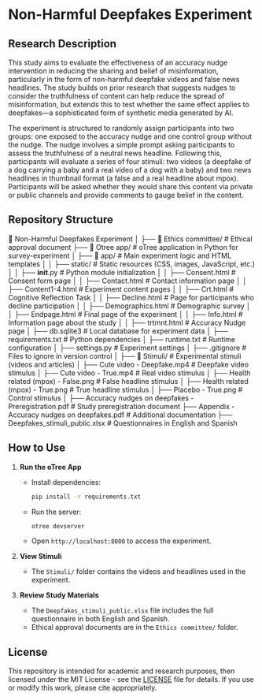 # Non-Harmful Deepfakes Experiment

## Research Description

This study aims to evaluate the effectiveness of an accuracy nudge intervention in reducing the sharing and belief of misinformation, particularly in the form of non-harmful deepfake videos and false news headlines. The study builds on prior research that suggests nudges to consider the truthfulness of content can help reduce the spread of misinformation, but extends this to test whether the same effect applies to deepfakes—a sophisticated form of synthetic media generated by AI.

The experiment is structured to randomly assign participants into two groups: one exposed to the accuracy nudge and one control group without the nudge. The nudge involves a simple prompt asking participants to assess the truthfulness of a neutral news headline. Following this, participants will evaluate a series of four stimuli: two videos (a deepfake of a dog carrying a baby and a real video of a dog with a baby) and two news headlines in thumbnail format (a false and a real headline about mpox). Participants will be asked whether they would share this content via private or public channels and provide comments to gauge belief in the content.

## Repository Structure

📁 Non-Harmful Deepfakes Experiment
│
├── 📁 Ethics committee/       # Ethical approval document
├── 📁 Otree app/              # oTree application in Python for survey-experiment
│   ├── 📁 app/                # Main experiment logic and HTML templates
│   │   ├── static/           # Static resources (CSS, images, JavaScript, etc.)
│   │   ├── __init__.py       # Python module initialization
│   │   ├── Consent.html      # Consent form page
│   │   ├── Contact.html      # Contact information page
│   │   ├── Content1-4.html   # Experiment content pages
│   │   ├── Crt.html          # Cognitive Reflection Task
│   │   ├── Decline.html      # Page for participants who decline participation
│   │   ├── Demographics.html # Demographic survey
│   │   ├── Endpage.html      # Final page of the experiment
│   │   ├── Info.html         # Information page about the study
│   │   ├── trtmnt.html       # Accuracy Nudge page
│   ├── db.sqlite3            # Local database for experiment data
│   ├── requirements.txt      # Python dependencies
│   ├── runtime.txt           # Runtime configuration
│   ├── settings.py           # Experiment settings
│   ├── .gitignore            # Files to ignore in version control
│
├── 📁 Stimuli/               # Experimental stimuli (videos and articles)
│   ├── Cute video - Deepfake.mp4   # Deepfake video stimulus
│   ├── Cute video - True.mp4       # Real video stimulus
│   ├── Health related (mpox) - False.png   # False headline stimulus
│   ├── Health related (mpox) - True.png    # True headline stimulus
│   ├── Placebo - True.png          # Control stimulus
│
├── Accuracy nudges on deepfakes - Preregistration.pdf  # Study preregistration document
├── Appendix - Accuracy nudges on deepfakes.pdf        # Additional documentation
├── Deepfakes_stimuli_public.xlsx                      # Questionnaires in English and Spanish


## How to Use

1. **Run the oTree App**

   - Install dependencies:
     ```sh
     pip install -r requirements.txt
     ```
   - Run the server:
     ```sh
     otree devserver
     ```
   - Open `http://localhost:8000` to access the experiment.

2. **View Stimuli**

   - The `Stimuli/` folder contains the videos and headlines used in the experiment.

3. **Review Study Materials**

   - The `Deepfakes_stimuli_public.xlsx` file includes the full questionnaire in both English and Spanish.
   - Ethical approval documents are in the `Ethics committee/` folder.

## License
This repository is intended for academic and research purposes, then licensed under the MIT License - see the [LICENSE](LICENSE) file for details. If you use or modify this work, please cite appropriately.
